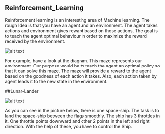 ## Reinforcement_Learning

Reinforcement learning is an interesting area of Machine learning. The rough Idea is that you have an agent and an environment. 
The agent takes actions and environment gives reward based on those actions, 
The goal is to teach the agent optimal behaviour in order to maximize the reward received by the environment.

![alt text](https://cdn-images-1.medium.com/max/1600/1*eRMfuUDrkII-LT99JVtVQw.png)

For example, have a look at the diagram. This maze represents our environment. Our purpose would be to teach the agent an optimal 
policy so that it can solve this maze. The maze will provide a reward to the agent based on the goodness of each action it takes.
Also, each action taken by agent leads it to the new state in the environment.

##Lunar-Lander

![alt text](https://cdn-images-1.medium.com/max/1600/1*i7lxpgt2K3Q8lgEPJu3_xA.png)

As you can see in the picture below, there is one space-ship. The task is to land the space-ship between the flags smoothly.
The ship has 3 throttles in it. One throttle points downward and other 2 points in the left and right direction. With the help of these, you have to control the Ship.
